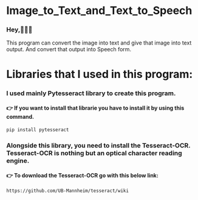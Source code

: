 # Image_to_Text_and_Text_to_Speech

<h3>Hey,👨🏻‍💻</h3>
<p>This program can convert the image into text and give that image into text output. And convert that output into Speech form.</p>

# Libraries that I used in this program:

### I used mainly Pytesseract library to create this program.

#### 👉 If you want to install that librarie you have to install it by using this command.

```bash
pip install pytesseract
```


### Alongside this library, you need to install the Tesseract-OCR. Tesseract-OCR is nothing but an optical character reading engine.

#### 👉 To download the Tesseract-OCR go with this below link:

```bash
https://github.com/UB-Mannheim/tesseract/wiki
```
